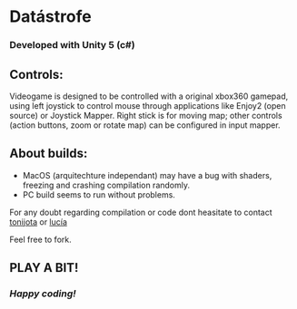 # Datástrofe
### Developed with Unity 5 (c#)

## Controls:
Videogame is designed to be controlled with a original xbox360 gamepad, using left joystick to control mouse through applications like Enjoy2 (open source) or Joystick Mapper. Right stick is for moving map; other controls (action buttons, zoom or rotate map) can be configured in input mapper.

## About builds:
- MacOS (arquitechture independant) may have a bug with shaders, freezing and crashing compilation randomly. 
- PC build seems to run without problems.

For any doubt regarding compilation or code dont heasitate to contact [tonijota](http://twitter.com/tonijota) or [lucía](http://luciaseguramente.com)

Feel free to fork.



## PLAY A BIT!
### _Happy coding!_
